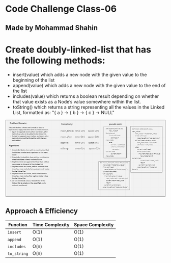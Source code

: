 # Code Challenge Class-06
## Made by Mohammad Shahin

# Create doubly-linked-list that has the following methods:

- insert(value) which adds a new node with the given value to the beginning of the list
- append(value) which adds a new node with the given value to the end of the list
- includes(value) which returns a boolean result depending on whether that value exists as a Node’s value somewhere within the list.
- toString() which returns a string representing all the values in the Linked List, formatted as:
"{ a } -> { b } -> { c } -> NULL"


![MarineGEO circle logo](/linked_list_insertions/Screenshot%202023-04-18%20015650.png)




## Approach & Efficiency
| Function | Time Complexity | Space Complexity |
| -------- | -------------- | ---------------- |
| `insert` | O(1)           | O(1)             |
| `append` | O(1)            | O(1)             |
| `includes` | O(n)         | O(1)             |
| `to_string` | O(n)        | O(1)             |

